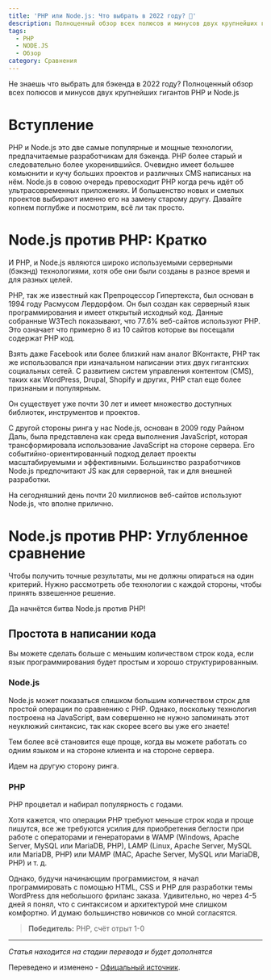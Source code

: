 ```yaml
---
title: 'PHP или Node.js: Что выбрать в 2022 году? 🔀'
description: Полноценный обзор всех полюсов и минусов двух крупнейших гигантов PHP и Node.js
tags:
  - PHP
  - NODE.JS
  - Обзор
category: Сравнения
---
```


Не знаешь что выбрать для бэкенда в 2022 году?
Полноценный обзор всех полюсов и минусов двух крупнейших гигантов PHP и Node.js

<!--more-->

# Вступление

PHP и Node.js это две самые популярные и мощные технологии, предпачитаемые разработчикам для бэкенда.
PHP более старый и следовательно более укоренившийся. Очевидно имеет большее комьюнити и кучу больших проектов и различных CMS написаных на нём.
Node.js в совою очередь превосходит PHP когда речь идёт об ультрасовременных приложениях. И большенство новых и смелых проектов выбирают именно его на замену старому другу. Давайте копнем поглубже и посмотрим, всё ли так просто.

# Node.js против PHP: Кратко
И PHP, и Node.js являются широко используемыми серверными (бэкэнд) технологиями, хотя обе они были созданы в разное время и для разных целей.

PHP, так же известный как Препроцессор Гипертекста, был основан в 1994 году Расмусом Лердорфом. Он был создан как серверный язык программирования и имеет открытый исходный код. Данные собранные W3Tech показывают, что 77.6% веб-сайтов используют PHP. Это означает что примерно 8 из 10 сайтов которые вы посещали содержат PHP код.

Взять даже Facebook или более близкий нам аналог ВКонтакте, PHP так же использовался при изначальном написании этих двух гигантских социальных сетей. С развитием систем управления контентом (CMS), таких как WordPress, Drupal, Shopify и других, PHP стал еще более признаным и популярным.

Он существует уже почти 30 лет и имеет множество доступных библиотек, инструментов и проектов.

С другой стороны ринга у нас Node.js, основан в 2009 году Райном Даль, была представлена как среда выполнения JavaScript, которая трансформировала использование JavaScript на стороне сервера. Его событийно-ориентированный подход делает проекты масштабируемыми и эффективными. Большинство разработчиков Node.js предпочитают JS как для серверной, так и для внешней разработки.

На сегодняшний день почти 20 миллионов веб-сайтов используют Node.js, что вполне прилично.

# Node.js против PHP: Углубленное сравнение

Чтобы получить точные результаты, мы не должны опираться на один критерий. Нужно рассмотреть обе технологии с каждой стороны, чтобы принять взвешенное решение.

Да начнётся битва Node.js против PHP!

## Простота в написании кода

Вы можете сделать больше с меньшим количеством строк кода, если язык программирования будет простым и хорошо структурированным.

### Node.js
Node.js может показаться слишком большим количеством строк для простой операции по сравнению с PHP. Однако, поскольку технология построена на JavaScript, вам совершенно не нужно запоминать этот неуклюжий синтаксис, так как скорее всего вы уже его знаете!

Тем более всё становится еще проще, когда вы можете работать со одним языком и на стороне клиента и на стороне сервера.

Идем на другую сторону ринга.

### PHP

PHP процветал и набирал популярность с годами.

Хотя кажется, что операции PHP требуют меньше строк кода и проще пишутся, все же требуются усилия для приобретения беглости при работе с операторами и генераторами в WAMP (Windows, Apache Server, MySQL или MariaDB, PHP), LAMP (Linux, Apache Server, MySQL или MariaDB, PHP) или MAMP (MAC, Apache Server, MySQL или MariaDB, PHP) и т. д.

Однако, будучи начинающим программистом, я начал программировать с помощью HTML, CSS и PHP для разработки темы WordPress для небольшого фриланс заказа. Удивительно, но через 4-5 дней я понял, что с синтаксисом и архитектурой мне слишком комфортно. И думаю большинство новичков со мной согласятся.


> **Победитель:** PHP, счёт отрыт 1-0

---
*Статья находится на стадии перевода и будет дополнятся*

Переведено и изменено - [Офицальный источник](https://codeforgeek.com/nodejs-vs-php/).
